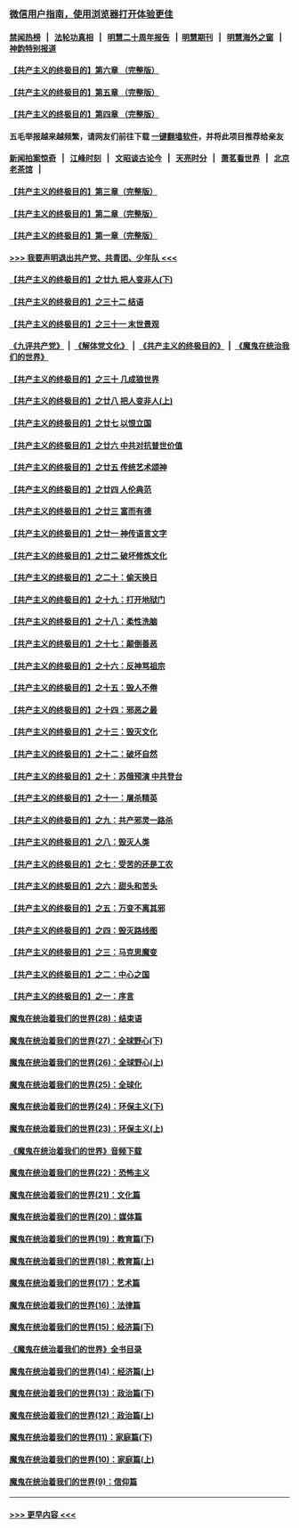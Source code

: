 ### [微信用户指南，使用浏览器打开体验更佳](https://github.com/gfw-breaker/banned-news1/blob/master/indexes/wechat-guide.md?t=0)
#### [禁闻热榜](热点新闻.md?t=0)  &nbsp;&nbsp;|&nbsp;&nbsp; [法轮功真相](https://github.com/gfw-breaker/truth/blob/master/README.md?t=0) &nbsp;&nbsp;|&nbsp;&nbsp; [明慧二十周年报告](https://github.com/gfw-breaker/mh-reports/blob/master/README.md?t=0) &nbsp;&nbsp;|&nbsp;&nbsp;[明慧期刊](https://github.com/gfw-breaker/mh-qikan) &nbsp;&nbsp;|&nbsp;&nbsp; [明慧海外之窗](https://github.com/gfw-breaker/mh-news/blob/master/README.md?t=0) &nbsp;&nbsp;|&nbsp;&nbsp; [神韵特别报道](https://github.com/gfw-breaker/mh-news/blob/master/shenyun.md?t=0)
#### [【共产主义的终极目的】第六章 （完整版）](../pages/nsc422/n11428913.md?t=02150044) 
#### [【共产主义的终极目的】第五章 （完整版）](../pages/nsc422/n11428912.md?t=02150044) 
#### [【共产主义的终极目的】第四章 （完整版）](../pages/nsc422/n11428907.md?t=02150044) 
#### 五毛举报越来越频繁，请网友们前往下载 [一键翻墙软件](https://github.com/gfw-breaker/ssr-accounts)，并将此项目推荐给亲友
#### [新闻拍案惊奇](https://github.com/gfw-breaker/banned-news1/blob/master/pages/link4.md) &nbsp;&nbsp;|&nbsp;&nbsp; [江峰时刻](https://github.com/gfw-breaker/banned-news1/blob/master/pages/link4.md) &nbsp;&nbsp;|&nbsp;&nbsp; [文昭谈古论今](https://github.com/gfw-breaker/banned-news1/blob/master/pages/link4.md) &nbsp;&nbsp;|&nbsp;&nbsp; [天亮时分](https://github.com/gfw-breaker/banned-news1/blob/master/pages/link4.md) &nbsp;&nbsp;|&nbsp;&nbsp; [萧茗看世界](https://github.com/gfw-breaker/banned-news1/blob/master/pages/link4.md) &nbsp;&nbsp;|&nbsp;&nbsp; [北京老茶馆](https://github.com/gfw-breaker/banned-news1/blob/master/pages/link4.md) &nbsp;&nbsp;|&nbsp;&nbsp; 
#### [【共产主义的终极目的】第三章（完整版）](../pages/nsc422/n11428848.md?t=02150044) 
#### [【共产主义的终极目的】第二章（完整版）](../pages/nsc422/n11428831.md?t=02150044) 
#### [【共产主义的终极目的】第一章（完整版）](../pages/nsc422/n11417651.md?t=02150044) 
#### [>>> 我要声明退出共产党、共青团、少年队 <<<](https://github.com/begood0513/goodnews/blob/master/quit/letter.md) 
#### [【共产主义的终极目的】之廿九 把人变非人(下)](../pages/nsc422/n11344140.md?t=02150044) 
#### [【共产主义的终极目的】之三十二 结语](../pages/nsc422/n11360535.md?t=02150044) 
#### [【共产主义的终极目的】之三十一 末世景观](../pages/nsc422/n11351129.md?t=02150044) 
#### [《九评共产党》](https://github.com/begood0513/9ping.md/blob/master/README.md) &nbsp;|&nbsp; [《解体党文化》](../../../../jtdwh.md/blob/master/README.md)  &nbsp;|&nbsp; [《共产主义的终极目的》](../../../../gczydzjmd.md/blob/master/README.md) &nbsp;|&nbsp; [《魔鬼在统治我们的世界》](../../../../mgztzwmdsj.md/blob/master/README.md) 
#### [【共产主义的终极目的】之三十 几成狼世界](../pages/nsc422/n11348280.md?t=02150044) 
#### [【共产主义的终极目的】之廿八 把人变非人(上)](../pages/nsc422/n11340492.md?t=02150044) 
#### [【共产主义的终极目的】之廿七 以恨立国](../pages/nsc422/n11336944.md?t=02150044) 
#### [【共产主义的终极目的】之廿六 中共对抗普世价值](../pages/nsc422/n11324785.md?t=02150044) 
#### [【共产主义的终极目的】之廿五 传统艺术颂神](../pages/nsc422/n11296396.md?t=02150044) 
#### [【共产主义的终极目的】之廿四 人伦典范](../pages/nsc422/n11296397.md?t=02150044) 
#### [【共产主义的终极目的】之廿三 富而有德](../pages/nsc422/n11283598.md?t=02150044) 
#### [【共产主义的终极目的】之廿一 神传语言文字](../pages/nsc422/n11263265.md?t=02150044) 
#### [【共产主义的终极目的】之廿二 破坏修炼文化](../pages/nsc422/n11245728.md?t=02150044) 
#### [【共产主义的终极目的】之二十：偷天换日](../pages/nsc422/n11238846.md?t=02150044) 
#### [【共产主义的终极目的】之十九：打开地狱门](../pages/nsc422/n11206376.md?t=02150044) 
#### [【共产主义的终极目的】之十八：柔性洗脑](../pages/nsc422/n11199994.md?t=02150044) 
#### [【共产主义的终极目的】之十七：颠倒善恶](../pages/nsc422/n11179782.md?t=02150044) 
#### [【共产主义的终极目的】之十六：反神骂祖宗](../pages/nsc422/n11166798.md?t=02150044) 
#### [【共产主义的终极目的】之十五：毁人不倦](../pages/nsc422/n11166792.md?t=02150044) 
#### [【共产主义的终极目的】之十四：邪恶之最](../pages/nsc422/n11150249.md?t=02150044) 
#### [【共产主义的终极目的】之十三：毁灭文化](../pages/nsc422/n11135227.md?t=02150044) 
#### [【共产主义的终极目的】之十二：破坏自然](../pages/nsc422/n11135214.md?t=02150044) 
#### [【共产主义的终极目的】之十：苏俄预演 中共登台](../pages/nsc422/n11118424.md?t=02150044) 
#### [【共产主义的终极目的】之十一：屠杀精英](../pages/nsc422/n11118442.md?t=02150044) 
#### [【共产主义的终极目的】之九：共产邪灵一路杀](../pages/nsc422/n11114139.md?t=02150044) 
#### [【共产主义的终极目的】之八：毁灭人类](../pages/nsc422/n11108503.md?t=02150044) 
#### [【共产主义的终极目的】之七：受苦的还是工农](../pages/nsc422/n11101809.md?t=02150044) 
#### [【共产主义的终极目的】之六：甜头和苦头](../pages/nsc422/n11096971.md?t=02150044) 
#### [【共产主义的终极目的】之五：万变不离其邪](../pages/nsc422/n11091285.md?t=02150044) 
#### [【共产主义的终极目的】之四：毁灭路线图](../pages/nsc422/n11086284.md?t=02150044) 
#### [【共产主义的终极目的】之三：马克思魔变](../pages/nsc422/n11061941.md?t=02150044) 
#### [【共产主义的终极目的】之二：中心之国](../pages/nsc422/n11047728.md?t=02150044) 
#### [【共产主义的终极目的】之一：序言](../pages/nsc422/n11086077.md?t=02150044) 
#### [魔鬼在统治着我们的世界(28)：结束语](../pages/nsc422/n10936246.md?t=02150044) 
#### [魔鬼在统治着我们的世界(27)：全球野心(下)](../pages/nsc422/n10928319.md?t=02150044) 
#### [魔鬼在统治着我们的世界(26)：全球野心(上)](../pages/nsc422/n10900318.md?t=02150044) 
#### [魔鬼在统治着我们的世界(25)：全球化](../pages/nsc422/n10788205.md?t=02150044) 
#### [魔鬼在统治着我们的世界(24)：环保主义(下)](../pages/nsc422/n10695307.md?t=02150044) 
#### [魔鬼在统治着我们的世界(23)：环保主义(上)](../pages/nsc422/n10688613.md?t=02150044) 
#### [《魔鬼在统治着我们的世界》音频下载](../pages/nsc422/n10635553.md?t=02150044) 
#### [魔鬼在统治着我们的世界(22)：恐怖主义](../pages/nsc422/n10614727.md?t=02150044) 
#### [魔鬼在统治着我们的世界(21)：文化篇](../pages/nsc422/n10597706.md?t=02150044) 
#### [魔鬼在统治着我们的世界(20)：媒体篇](../pages/nsc422/n10586579.md?t=02150044) 
#### [魔鬼在统治着我们的世界(19)：教育篇(下)](../pages/nsc422/n10564808.md?t=02150044) 
#### [魔鬼在统治着我们的世界(18)：教育篇(上)](../pages/nsc422/n10526970.md?t=02150044) 
#### [魔鬼在统治着我们的世界(17)：艺术篇](../pages/nsc422/n10499093.md?t=02150044) 
#### [魔鬼在统治着我们的世界(16)：法律篇](../pages/nsc422/n10485969.md?t=02150044) 
#### [魔鬼在统治着我们的世界(15)：经济篇(下)](../pages/nsc422/n10469975.md?t=02150044) 
#### [《魔鬼在统治着我们的世界》全书目录](../pages/nsc422/n10464261.md?t=02150044) 
#### [魔鬼在统治着我们的世界(14)：经济篇(上)](../pages/nsc422/n10457370.md?t=02150044) 
#### [魔鬼在统治着我们的世界(13)：政治篇(下)](../pages/nsc422/n10448270.md?t=02150044) 
#### [魔鬼在统治着我们的世界(12)：政治篇(上)](../pages/nsc422/n10444576.md?t=02150044) 
#### [魔鬼在统治着我们的世界(11)：家庭篇(下)](../pages/nsc422/n10440961.md?t=02150044) 
#### [魔鬼在统治着我们的世界(10)：家庭篇(上)](../pages/nsc422/n10435448.md?t=02150044) 
#### [魔鬼在统治着我们的世界(9)：信仰篇](../pages/nsc422/n10432159.md?t=02150044) 

----
#### [ >>> 更早内容 <<< ](../indexes/nsc422-earlier.md)
